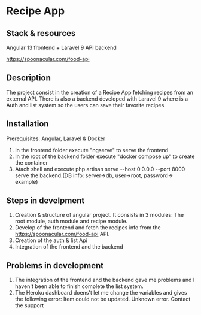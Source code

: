 # Recipe App

## Stack & resources
Angular 13 frontend + Laravel 9 API backend

https://spoonacular.com/food-api

## Description
The project consist in the creation of a Recipe App fetching recipes from an external API. There is also a backend developed with Laravel 9 where is a Auth and list system so the users can save their favorite recipes.

## Installation
Prerequisites: Angular, Laravel & Docker
1. In the frontend folder execute "ngserve" to serve the frontend
2. In the root of the backend folder execute "docker compose up" to create the container
3. Atach shell and execute php artisan serve --host 0.0.0.0 --port 8000  serve the backend.(DB info: server->db, user->root, password-> example)

## Steps in develpment
1. Creation & structure of angular project. It consists in 3 modules: The root module, auth module and recipe module.
2. Develop of the frontend and fetch the recipes info from the https://spoonacular.com/food-api API.
3. Creation of the auth & list Api
4. Integration of the frontend and the backend

## Problems in development
1. The integration of the frontend and the backend gave me problems and I haven't been able to finish complete the list system.
2. The Heroku dashboard doens't let me change the variables and gives the following error: Item could not be updated. Unknown error. Contact the support


